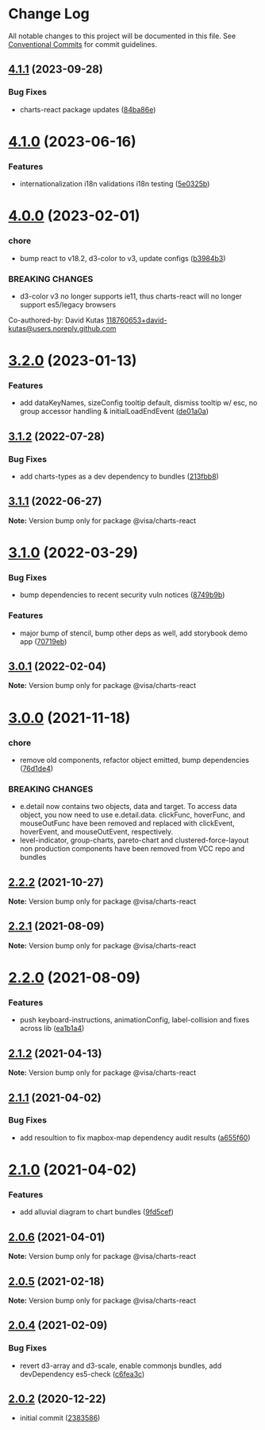 # Change Log

All notable changes to this project will be documented in this file.
See [Conventional Commits](https://conventionalcommits.org) for commit guidelines.

## [4.1.1](https://github.com/visa/visa-chart-components/compare/@visa/charts-react@4.1.0...@visa/charts-react@4.1.1) (2023-09-28)

### Bug Fixes

- charts-react package updates ([84ba86e](https://github.com/visa/visa-chart-components/commit/84ba86e235847bcf2888320ff7224800eae0b923))

# [4.1.0](https://github.com/visa/visa-chart-components/compare/@visa/charts-react@4.0.0...@visa/charts-react@4.1.0) (2023-06-16)

### Features

- internationalization i18n validations i18n testing ([5e0325b](https://github.com/visa/visa-chart-components/commit/5e0325b1c6727406d6964459afbd9ac0238e1cc6))

# [4.0.0](https://github.com/visa/visa-chart-components/compare/@visa/charts-react@3.2.0...@visa/charts-react@4.0.0) (2023-02-01)

### chore

- bump react to v18.2, d3-color to v3, update configs ([b3984b3](https://github.com/visa/visa-chart-components/commit/b3984b33d42c1d78b67c4abd1d1f928ef5e11b34))

### BREAKING CHANGES

- d3-color v3 no longer supports ie11, thus charts-react will no longer support es5/legacy browsers

Co-authored-by: David Kutas <118760653+david-kutas@users.noreply.github.com>

# [3.2.0](https://github.com/visa/visa-chart-components/compare/@visa/charts-react@3.1.2...@visa/charts-react@3.2.0) (2023-01-13)

### Features

- add dataKeyNames, sizeConfig tooltip default, dismiss tooltip w/ esc, no group accessor handling & initialLoadEndEvent ([de01a0a](https://github.com/visa/visa-chart-components/commit/de01a0ab5cea8146ff3d4d0c48da995c2ba0fb9a))

## [3.1.2](https://github.com/visa/visa-chart-components/compare/@visa/charts-react@3.1.1...@visa/charts-react@3.1.2) (2022-07-28)

### Bug Fixes

- add charts-types as a dev dependency to bundles ([213fbb8](https://github.com/visa/visa-chart-components/commit/213fbb8dff8f55c64ee3d1a28e3d0017de76f374))

## [3.1.1](https://github.com/visa/visa-chart-components/compare/@visa/charts-react@3.1.0...@visa/charts-react@3.1.1) (2022-06-27)

**Note:** Version bump only for package @visa/charts-react

# [3.1.0](https://github.com/visa/visa-chart-components/compare/@visa/charts-react@3.0.1...@visa/charts-react@3.1.0) (2022-03-29)

### Bug Fixes

- bump dependencies to recent security vuln notices ([8749b9b](https://github.com/visa/visa-chart-components/commit/8749b9b11aeba92ecf39fc36251cdcb8844a7a46))

### Features

- major bump of stencil, bump other deps as well, add storybook demo app ([70719eb](https://github.com/visa/visa-chart-components/commit/70719ebc7fa59dc169bcc7fea62b238bcfab6418))

## [3.0.1](https://github.com/visa/visa-chart-components/compare/@visa/charts-react@3.0.0...@visa/charts-react@3.0.1) (2022-02-04)

**Note:** Version bump only for package @visa/charts-react

# [3.0.0](https://github.com/visa/visa-chart-components/compare/@visa/charts-react@2.2.2...@visa/charts-react@3.0.0) (2021-11-18)

### chore

- remove old components, refactor object emitted, bump dependencies ([76d1de4](https://github.com/visa/visa-chart-components/commit/76d1de4d7d3c650bec85db8090c7a2a95a1f0506))

### BREAKING CHANGES

- e.detail now contains two objects, data and target. To access data object, you now need to use e.detail.data. clickFunc, hoverFunc, and mouseOutFunc have been removed and replaced with clickEvent, hoverEvent, and mouseOutEvent, respectively.
- level-indicator, group-charts, pareto-chart and clustered-force-layout non production components have been removed from VCC repo and bundles

## [2.2.2](https://github.com/visa/visa-chart-components/compare/@visa/charts-react@2.2.1...@visa/charts-react@2.2.2) (2021-10-27)

**Note:** Version bump only for package @visa/charts-react

## [2.2.1](https://github.com/visa/visa-chart-components/compare/@visa/charts-react@2.2.0...@visa/charts-react@2.2.1) (2021-08-09)

**Note:** Version bump only for package @visa/charts-react

# [2.2.0](https://github.com/visa/visa-chart-components/compare/@visa/charts-react@2.1.2...@visa/charts-react@2.2.0) (2021-08-09)

### Features

- push keyboard-instructions, animationConfig, label-collision and fixes across lib ([ea1b1a4](https://github.com/visa/visa-chart-components/commit/ea1b1a478b3ea9bcf07e76551a45a9adaaacdb47))

## [2.1.2](https://github.com/visa/visa-chart-components/compare/@visa/charts-react@2.1.1...@visa/charts-react@2.1.2) (2021-04-13)

**Note:** Version bump only for package @visa/charts-react

## [2.1.1](https://github.com/visa/visa-chart-components/compare/@visa/charts-react@2.1.0...@visa/charts-react@2.1.1) (2021-04-02)

### Bug Fixes

- add resoultion to fix mapbox-map dependency audit results ([a655f60](https://github.com/visa/visa-chart-components/commit/a655f60c5b4d87f02d8ff85d524853268325eb7b))

# [2.1.0](https://github.com/visa/visa-chart-components/compare/@visa/charts-react@2.0.6...@visa/charts-react@2.1.0) (2021-04-02)

### Features

- add alluvial diagram to chart bundles ([9fd5cef](https://github.com/visa/visa-chart-components/commit/9fd5cef90db9a968c5a283ff065b1e5050842bfe))

## [2.0.6](https://github.com/visa/visa-chart-components/compare/@visa/charts-react@2.0.4...@visa/charts-react@2.0.6) (2021-04-01)

**Note:** Version bump only for package @visa/charts-react

## [2.0.5](https://github.com/visa/visa-chart-components/compare/@visa/charts-react@2.0.4...@visa/charts-react@2.0.5) (2021-02-18)

**Note:** Version bump only for package @visa/charts-react

## [2.0.4](https://github.com/visa/visa-chart-components/compare/@visa/charts-react@2.0.2...@visa/charts-react@2.0.4) (2021-02-09)

### Bug Fixes

- revert d3-array and d3-scale, enable commonjs bundles, add devDependency es5-check ([c6fea3c](https://github.com/visa/visa-chart-components/commit/c6fea3c601dfc4650b52996721ead03a1b363e2b))

## [2.0.2](https://github.com/visa/visa-chart-components/tree/%40visa/charts-react%402.0.2) (2020-12-22)

- initial commit ([2383586](https://github.com/visa/visa-chart-components/commit/238358698bb59b8f20f424eeedc7235f51e02037))
